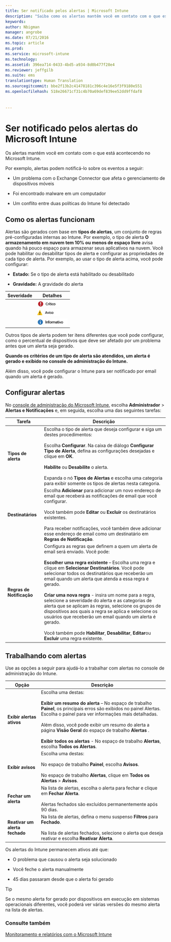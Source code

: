 ```yaml
---
title: Ser notificado pelos alertas | Microsoft Intune
description: "Saiba como os alertas mantêm você em contato com o que está acontecendo no Microsoft Intune."
keywords: 
author: Nbigman
manager: angrobe
ms.date: 07/21/2016
ms.topic: article
ms.prod: 
ms.service: microsoft-intune
ms.technology: 
ms.assetid: 396ea714-0433-4bd5-a934-8d0b477f28e4
ms.reviewer: jeffgilb
ms.suite: ems
translationtype: Human Translation
ms.sourcegitcommit: bbe2f13b2c41478181c396c4e16e5f3f9180e551
ms.openlocfilehash: 518e26671cf31c4b70a69def839ee52dd9ffdaf8


---
```


# Ser notificado pelos alertas do Microsoft Intune
Os alertas mantém você em contato com o que está acontecendo no Microsoft Intune.

Por exemplo, alertas podem notificá-lo sobre os eventos a seguir:

-   Um problema com o Exchange Connector que afeta o gerenciamento de dispositivos móveis

-   Foi encontrado malware em um computador

-   Um conflito entre duas políticas do Intune foi detectado


## Como os alertas funcionam
Alertas são gerados com base em **tipos de alertas**, um conjunto de regras pré-configuradas internas ao Intune. Por exemplo, o tipo de alerta **O armazenamento em nuvem tem 10% ou menos de espaço livre** avisa quando há pouco espaço para armazenar seus aplicativos na nuvem. Você pode habilitar ou desabilitar tipos de alerta e configurar as propriedades de cada tipo de alerta. Por exemplo, ao usar o tipo de alerta acima, você pode configurar:

-   **Estado:** Se o tipo de alerta está habilitado ou desabilitado

-   **Gravidade:** A gravidade do alerta


|Severidade|Detalhes|
|--------|-------|
    |![Alerta crítico](../media/Critical-Alert.jpg)|Indica um problema sério que você deve investigar assim que possível, por exemplo, se malware foi detectado em um computador.|
    |![Alerta de aviso](../media/Warning-Alert.jpg)|Indica um problema que não é grave no momento, mas que poderá se tornar sério se você não der a devida atenção, por exemplo, a atualizações de segurança que estão aguardando para serem instaladas.|
    |![Alerta informativo](../media/Informational-Alert.jpg)|Indica informações que não são críticas para suas operações, por exemplo, uma nova versão do Exchange Connector está disponível.|

Outros tipos de alerta podem ter itens diferentes que você pode configurar, como o percentual de dispositivos que deve ser afetado por um problema antes que um alerta seja gerado.

**Quando os critérios de um tipo de alerta são atendidos, um alerta é gerado e exibido no console de administração do Intune.**

Além disso, você pode configurar o Intune para ser notificado por email quando um alerta é gerado.

## Configurar alertas
No [console de administração do Microsoft Intune](https://manage.microsoft.com), escolha **Administrador** &gt; **Alertas e Notificações** e, em seguida, escolha uma das seguintes tarefas:

|Tarefa|Descrição|
|--------|---------------|
|**Tipos de alerta**|Escolha o tipo de alerta que deseja configurar e siga um destes procedimentos:<br /><br />Escolha **Configurar**. Na caixa de diálogo **Configurar Tipo de Alerta**, defina as configurações desejadas e clique em **OK**.<br /><br />**Habilite** ou **Desabilite** o alerta.<br /><br />Expanda o nó **Tipos de Alertas** e escolha uma categoria para exibir somente os tipos de alertas nesta categoria.|
|**Destinatários**|Escolha **Adicionar** para adicionar um novo endereço de email que receberá as notificações de email que você configurar.<br /><br />Você também pode **Editar** ou **Excluir** os destinatários existentes.<br /><br />Para receber notificações, você também deve adicionar esse endereço de email como um destinatário em **Regras de Notificação**.|
|**Regras de Notificação**|Configura as regras que definem a quem um alerta de email será enviado. Você pode:<br /><br />**Escolher uma regra existente** – Escolha uma regra e clique em **Selecionar Destinatários**. Você pode selecionar todos os destinatários que receberão um email quando um alerta que atenda a essa regra é gerado.<br /><br />**Criar uma nova regra** - insira um nome para a regra, selecione a severidade do alerta e as categorias de alerta que se aplicam às regras, selecione os grupos de dispositivos aos quais a regra se aplica e selecione os usuários que receberão um email quando um alerta é gerado.<br /><br />Você também pode **Habilitar**, **Desabilitar**, **Editar**ou **Excluir** uma regra existente.|

## Trabalhando com alertas
Use as opções a seguir para ajudá-lo a trabalhar com alertas no console de administração do Intune.

|Opção|Descrição|
|----------|---------------|
|**Exibir alertas ativos**|Escolha uma destas:<br /><br />**Exibir um resumo do alerta** – No espaço de trabalho **Painel**, os principais erros são exibidos no painel Alertas. Escolha o painel para ver informações mais detalhadas.<br /><br />Além disso, você pode exibir um resumo do alerta a página **Visão Geral** do espaço de trabalho **Alertas** .<br /><br />**Exibir todos os alertas** - No espaço de trabalho **Alertas**, escolha **Todos os Alertas**.|
|**Exibir avisos**|Escolha uma destas:<br /><br />No espaço de trabalho **Painel**, escolha **Avisos**.<br /><br />No espaço de trabalho **Alertas**, clique em **Todos os Alertas** &gt; **Avisos**.|
|**Fechar um alerta**|Na lista de alertas, escolha o alerta para fechar e clique em **Fechar Alerta**.<br /><br />Alertas fechados são excluídos permanentemente após 90 dias.|
|**Reativar um alerta fechado**|Na lista de alertas, defina o menu suspenso **Filtros** para **Fechado**.<br /><br />Na lista de alertas fechados, selecione o alerta que deseja reativar e escolha **Reativar Alerta**.|
Os alertas do Intune permanecem ativos até que:

-   O problema que causou o alerta seja solucionado

-   Você feche o alerta manualmente

-   45 dias passaram desde que o alerta foi gerado

> [!TIP]
> Se o mesmo alerta for gerado por dispositivos em execução em sistemas operacionais diferentes, você poderá ver várias versões do mesmo alerta na lista de alertas.

### Consulte também
[Monitoramento e relatórios com o Microsoft Intune](monitoring-and-reports-with-microsoft-intune.md)



<!--HONumber=Aug16_HO3-->


